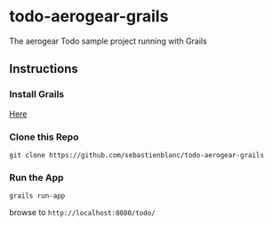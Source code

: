 todo-aerogear-grails
====================

The aerogear Todo sample project running with Grails

## Instructions

### Install Grails

[Here](http://grails.org/download)

### Clone this Repo

``` git clone https://github.com/sebastienblanc/todo-aerogear-grails ```

### Run the App

``` grails run-app ```

browse to ``` http://localhost:8080/todo/ ```

